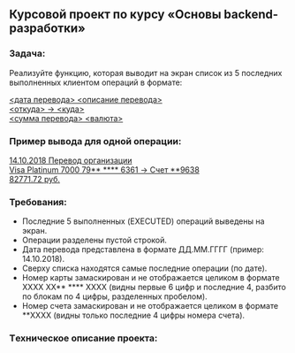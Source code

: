 ## Курсовой проект по курсу «Основы backend-разработки»

### Задача:

Реализуйте функцию, которая выводит на экран список из 5 последних выполненных клиентом операций в формате:

[<дата перевода> <описание перевода>\
<откуда> -> <куда>]()\
[<сумма перевода> <валюта>]()

### Пример вывода для одной операции:
[14.10.2018 Перевод организации\
Visa Platinum 7000 79** **** 6361 -> Счет **9638\
82771.72 руб.]()

### Требования:

- Последние 5 выполненных (EXECUTED) операций выведены на экран.
- Операции разделены пустой строкой.
- Дата перевода представлена в формате ДД.ММ.ГГГГ (пример: 14.10.2018).
- Сверху списка находятся самые последние операции (по дате).
- Номер карты замаскирован и не отображается целиком в формате  XXXX XX** **** XXXX (видны первые 6 цифр и последние 4, разбито по блокам по 4 цифры, разделенных пробелом).
- Номер счета замаскирован и не отображается целиком в формате  **XXXX 
(видны только последние 4 цифры номера счета).

### Tехническое описание проекта: